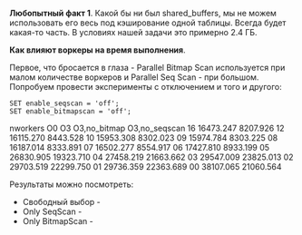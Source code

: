 **Любопытный факт 1**. Какой бы ни был shared_buffers, мы не можем использовать его весь под кэширование одной таблицы. Всегда будет какая-то часть. В условиях нашей задачи это примерно 2.4 ГБ.

**Как влияют воркеры на время выполнения**.

Первое, что бросается в глаза - Parallel Bitmap Scan используется при малом количестве воркеров и Parallel Seq Scan - при большом. Попробуем провести эксперименты с отключением и того и другого:
```
SET enable_seqscan = 'off';
SET enable_bitmapscan = 'off';
```

 nworkers   O0    O3    O3,no_bitmap   O3,no_seqscan
 16 16473.247   8207.926
 12 16115.270   8443.528
 10 15953.308   8302.023
 09 15974.784   8303.225
 08 16187.014   8333.891
 07 16502.277   8554.917
 06 17427.810   8933.199
 05 26830.905   19323.710
 04 27458.219   21663.662
 03 29547.009   23825.013
 02 29703.519   22299.750
 01 29736.359   22363.689
 00 38107.065   21060.564

  Результаты можно посмотреть:
  - Свободный выбор -
  - Only SeqScan - 
  - Only BitmapScan -
